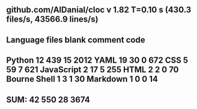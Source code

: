 github.com/AlDanial/cloc v 1.82  T=0.10 s (430.3 files/s, 43566.9 lines/s)
-------------------------------------------------------------------------------
Language                     files          blank        comment           code
-------------------------------------------------------------------------------
Python                          12            439             15           2012
YAML                            19             30              0            672
CSS                              5             59              7            621
JavaScript                       2             17              5            255
HTML                             2              2              0             70
Bourne Shell                     1              3              1             30
Markdown                         1              0              0             14
-------------------------------------------------------------------------------
SUM:                            42            550             28           3674
-------------------------------------------------------------------------------
